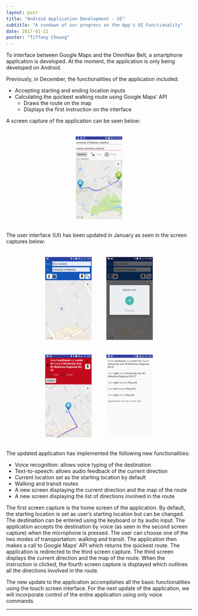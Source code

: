 ```yaml
---
layout: post
title: "Android Application Development - UI"
subtitle: "A rundown of our progress on the App's UI Functionality"
date: 2017-01-22
poster: "Tiffany Cheung"
---
```


To interface between Google Maps and the OmniNav Belt, a smartphone application is developed. At the moment, the application is only being developed on Android.

Previously, in December, the functionalities of the application included:

- Accepting starting and ending location inputs
- Calculating the quickest walking route using Google Maps’ API
    - Draws the route on the map
    - Displays the first instruction on the interface

A screen capture of the application can be seen below:

<div style="display: flex; justify-content: center;">
	<img src="/images/blog/2017-01-22/image_1.png" alt="OLD App Screen Capture" width="25%" height="25%" style="padding:20px" />
</div>

The user interface (UI) has been updated in January as seen in the screen captures below:

<div style="display: flex; justify-content: center;">
	<img src="/images/blog/2017-01-22/image_2.png" alt="App Updated Screen Capture_1" width="25%" height="25%" style="padding:20px" /> <img src="/images/blog/2017-01-22/image_3.png" alt="App Updated Screen Capture_3" width="25%" height="25%" style="padding:20px" />
</div>

<div style="display: flex; justify-content: center;">
	<img src="/images/blog/2017-01-22/image_4.png" alt="App Updated Screen Capture_4" width="25%" height="25%" style="padding:20px" /> <img src="/images/blog/2017-01-22/image_5.png" alt="App Updated Screen Capture_5" width="25%" height="25%" style="padding:20px" />
</div>

The updated application has implemented the following new functionalities:

- Voice recognition: allows voice typing of the destination
- Text-to-speech: allows audio feedback of the current direction 
- Current location set as the starting location by default
- Walking and transit routes
- A new screen displaying the current direction and the map of the route
- A new screen displaying the list of directions involved in the route

The first screen capture is the home screen of the application. By default, the starting location is set as user’s starting location but can be changed. The destination can be entered using the keyboard or by audio input. The application accepts the destination by voice (as seen in the second screen capture) when the microphone is pressed. The user can choose one of the two modes of transportation: walking and transit. The application then makes a call to Google Maps’ API which returns the quickest route. The application is redirected to the third screen capture. The third screen displays the current direction and the map of the route. When the instruction is clicked, the fourth screen capture is displayed which outlines all the directions involved in the route.

The new update to the application accomplishes all the basic functionalities using the touch screen interface. For the next update of the application, we will incorporate control of the entire application using only voice commands.

<hr>
